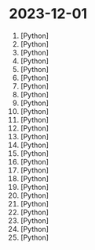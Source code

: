 # 2023-12-01

1. [](https://github.comundefined "Meditron is a suite of open-source medical Large Language Models (LLMs).") [Python]
2. [](https://github.comundefined "The most powerful and modular stable diffusion GUI with a graph/nodes interface.") [Python]
3. [](https://github.comundefined "The official Python library for the OpenAI API") [Python]
4. [](https://github.comundefined "Focus on prompting and generating") [Python]
5. [](https://github.comundefined "Effective prompting for Large Multimodal Models like GPT-4 Vision or LLaVA. 🔥") [Python]
6. [](https://github.comundefined "分享 GitHub 上有趣、入门级的开源项目。Share interesting, entry-level open source projects on GitHub.") [Python]
7. [](https://github.comundefined "Ask Questions in natural language and get Answers backed by private sources. Connects to tools like Slack, GitHub, Confluence, etc.") [Python]
8. [](https://github.comundefined "A Fundamental End-to-End Speech Recognition Toolkit and Open Source SOTA Pretrained Models.") [Python]
9. [](https://github.comundefined "A community-supported supercharged version of paperless: scan, index and archive all your physical documents") [Python]
10. [](https://github.comundefined "reNgine is an automated reconnaissance framework for web applications with a focus on highly configurable streamlined recon process via Engines, recon data correlation and organization, continuous monitoring, backed by a database, and simple yet intuitive User Interface. reNgine makes it easy for penetration testers to gather reconnaissance with…") [Python]
11. [](https://github.comundefined "Scapy: the Python-based interactive packet manipulation program & library. Supports Python 2 & Python 3.") [Python]
12. [](https://github.comundefined "") [Python]
13. [](https://github.comundefined "🦉 ML Experiments Management with Git") [Python]
14. [](https://github.comundefined "Resume Matcher is an open source, free tool to improve your resume. It works by using language models to compare and rank resumes with job descriptions.") [Python]
15. [](https://github.comundefined "Original reference implementation of 3D Gaussian Splatting for Real-Time Radiance Field Rendering") [Python]
16. [](https://github.comundefined "Easy-to-use LLM fine-tuning framework (LLaMA, BLOOM, Mistral, Baichuan, Qwen, ChatGLM)") [Python]
17. [](https://github.comundefined "Ongoing research training transformer models at scale") [Python]
18. [](https://github.comundefined "Tensors and Dynamic neural networks in Python with strong GPU acceleration") [Python]
19. [](https://github.comundefined "A tool to find good RCE") [Python]
20. [](https://github.comundefined "Yuan 2.0 Large Language Model") [Python]
21. [](https://github.comundefined "The official repo of Qwen (通义千问) chat & pretrained large language model proposed by Alibaba Cloud.") [Python]
22. [](https://github.comundefined "Deep Learning for humans") [Python]
23. [](https://github.comundefined "Efficient Streaming Language Models with Attention Sinks") [Python]
24. [](https://github.comundefined "A resource for learning about Machine learning & Deep Learning") [Python]
25. [](https://github.comundefined "免费、轻量、开源，基于 Requests 模块实现：小红书图文/视频作品数据采集工具") [Python]
